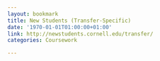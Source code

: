 ```yaml
---
layout: bookmark
title: New Students (Transfer-Specific)
date: '1970-01-01T01:00:00+01:00'
link: http://newstudents.cornell.edu/transfer/
categories: Coursework

---
```

